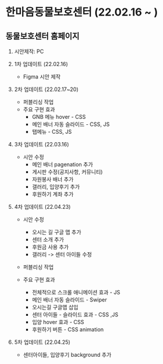 # 한마음동물보호센터 (22.02.16 ~ )
## 동물보호센터 홈페이지
1. 시안제작: PC
2. 1차 업데이트 (22.02.16)
    + Figma 시안 제작

3. 2차 업데이트 (22.02.17~20)
    + 퍼블리싱 작업
    + 주요 구현 효과
        - GNB 메뉴 hover - CSS
        - 메인 배너 자동 슬라이드 - CSS, JS
        - 탭메뉴 - CSS, JS

4. 3차 업데이트 (22.03.16)
    + 시안 수정
        - 메인 배너 pagenation 추가
        - 게시판 수정(공지사항, 커뮤니티)
        - 자원봉사 배너 추가
        - 갤러리, 입양후기 추가
        - 후원하기 계좌 추가

5. 4차 업데이트 (22.04.23)
    + 시안 수정
        - 오시는 길 구글 맵 추가
        - 센터 소개 추가
        - 후원금 사용 추가
        - 갤러리 -> 센터 아이들 수정

    + 퍼블리싱 작업
    + 주요 구현 효과
        - 전체적으로 스크롤 애니메이션 효과 - JS
        - 메인 배너 자동 슬라이드 - Swiper
        - 오시는길 구글맵 삽입
        - 센터 아이들 - 슬라이드 효과 - CSS ,JS
        - 입양 hover 효과 - CSS
        - 후원하기 버튼 - CSS animation
6. 5차 업데이트 (22.04.25)
    + 센터아이들, 입양후기 background 추가
